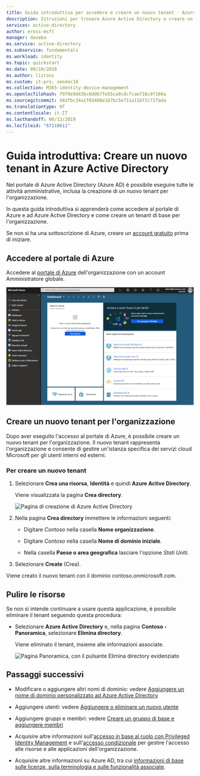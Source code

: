 ```yaml
---
title: Guida introduttiva per accedere e creare un nuovo tenant - Azure Active Directory | Microsoft Docs
description: Istruzioni per trovare Azure Active Directory e creare un nuovo tenant per l'organizzazione.
services: active-directory
author: eross-msft
manager: daveba
ms.service: active-directory
ms.subservice: fundamentals
ms.workload: identity
ms.topic: quickstart
ms.date: 09/10/2018
ms.author: lizross
ms.custom: it-pro, seodec18
ms.collection: M365-identity-device-management
ms.openlocfilehash: f970e9d43bc6dd67fe55ca9cdcfcae716c9f166a
ms.sourcegitcommit: d4dfbc34a1f03488e1b7bc5e711a11b72c717ada
ms.translationtype: HT
ms.contentlocale: it-IT
ms.lasthandoff: 06/13/2019
ms.locfileid: "67110611"
---
```

# <a name="quickstart-create-a-new-tenant-in-azure-active-directory"></a>Guida introduttiva: Creare un nuovo tenant in Azure Active Directory
Nel portale di Azure Active Directory (Azure AD) è possibile eseguire tutte le attività amministrative, inclusa la creazione di un nuovo tenant per l'organizzazione. 

In questa guida introduttiva si apprenderà come accedere al portale di Azure e ad Azure Active Directory e come creare un tenant di base per l'organizzazione.

Se non si ha una sottoscrizione di Azure, creare un [account gratuito](https://azure.microsoft.com/free/) prima di iniziare.

## <a name="sign-in-to-the-azure-portal"></a>Accedere al portale di Azure
Accedere al [portale di Azure](https://portal.azure.com/) dell'organizzazione con un account Amministratore globale.

![Schermata del portale di Azure con l'opzione Azure AD](media/active-directory-access-create-new-tenant/azure-ad-portal.png)

## <a name="create-a-new-tenant-for-your-organization"></a>Creare un nuovo tenant per l'organizzazione
Dopo aver eseguito l'accesso al portale di Azure, è possibile creare un nuovo tenant per l'organizzazione. Il nuovo tenant rappresenta l'organizzazione e consente di gestire un'istanza specifica dei servizi cloud Microsoft per gli utenti interni ed esterni.

### <a name="to-create-a-new-tenant"></a>Per creare un nuovo tenant
1. Selezionare **Crea una risorsa**, **Identità** e quindi **Azure Active Directory**.

    Viene visualizzata la pagina **Crea directory**.

    ![Pagina di creazione di Azure Active Directory](media/active-directory-access-create-new-tenant/azure-ad-create-new-tenant.png)

2.  Nella pagina **Crea directory** immettere le informazioni seguenti:
    
    - Digitare _Contoso_ nella casella **Nome organizzazione**.

    - Digitare _Contoso_ nella casella **Nome di dominio iniziale**.

    - Nella casella **Paese o area geografica** lasciare l'opzione _Stati Uniti_.

3. Selezionare **Create** (Crea).

Viene creato il nuovo tenant con il dominio contoso.onmicrosoft.com.

## <a name="clean-up-resources"></a>Pulire le risorse
Se non si intende continuare a usare questa applicazione, è possibile eliminare il tenant seguendo questa procedura:

- Selezionare **Azure Active Directory** e, nella pagina **Contoso - Panoramica**, selezionare **Elimina directory**.

    Viene eliminato il tenant, insieme alle informazioni associate.

    ![Pagina Panoramica, con il pulsante Elimina directory evidenziato](media/active-directory-access-create-new-tenant/azure-ad-delete-new-tenant.png)

## <a name="next-steps"></a>Passaggi successivi
- Modificare o aggiungere altri nomi di dominio: vedere [Aggiungere un nome di dominio personalizzato ad Azure Active Directory](add-custom-domain.md)

- Aggiungere utenti: vedere [Aggiungere o eliminare un nuovo utente](add-users-azure-active-directory.md)

- Aggiungere gruppi e membri: vedere [Creare un gruppo di base e aggiungere membri](active-directory-groups-create-azure-portal.md)

- Acquisire altre informazioni sull'[accesso in base al ruolo con Privileged Identity Management](../../role-based-access-control/pim-azure-resource.md) e sull'[accesso condizionale](../../role-based-access-control/conditional-access-azure-management.md) per gestire l'accesso alle risorse e alle applicazioni dell'organizzazione.

- Acquisire altre informazioni su Azure AD, tra cui [informazioni di base sulle licenze, sulla terminologia e sulle funzionalità associate](active-directory-whatis.md).
